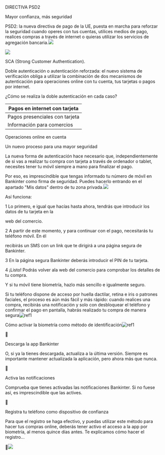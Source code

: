﻿DIRECTIVA PSD2

Mayor confianza, más seguridad

PSD2: la nueva directiva de pago de la UE, puesta en marcha para reforzar la seguridad cuando operes con tus cuentas, utilices medios de pago, realices compras a través de internet o quieras utilizar los servicios de agregación bancaria.![](Aspose.Words.c4ab924b-9f35-4ae9-91dc-73ce80b1f890.001.jpeg)

![](Aspose.Words.c4ab924b-9f35-4ae9-91dc-73ce80b1f890.002.jpeg)

SCA (Strong Customer Authentication).

Doble autenticación o autenticación reforzada: el nuevo sistema de verificación obliga a utilizar la combinación de dos mecanismos de autenticación para operaciones online con tu cuenta, tus tarjetas o pagos por internet.

¿Cómo se realiza la doble autenticación en cada caso?



|Pagos en internet con tarjeta|
| - |
|Pagos presenciales con tarjeta|
|Información para comercios|

Operaciones online en cuenta

Un nuevo proceso para una mayor seguridad

La nueva forma de autenticación hace necesario que, independientemente de si vas a realizar tu compra con tarjeta a través de ordenador o tablet, necesites tener tu móvil siempre a mano para finalizar el pago.

Por eso, es imprescindible que tengas informado tu número de móvil en Bankinter como firma de seguridad. Puedes hacerlo entrando en el apartado "Mis datos" dentro de tu zona privada.![](Aspose.Words.c4ab924b-9f35-4ae9-91dc-73ce80b1f890.003.jpeg)

Así funciona:

1 Lo primero, e igual que hacías hasta ahora, tendrás que introducir los datos de tu tarjeta en la

web del comercio.

2 A partir de este momento, y para continuar con el pago, necesitarás tu teléfono móvil. En él

recibirás un SMS con un link que te dirigirá a una página segura de Bankinter.

3 En la página segura Bankinter deberás introducir el PIN de tu tarjeta.

4 ¡Listo! Podrás volver ala web del comercio para comprobar los detalles de tu compra.

Y si tu móvil tiene biometría, hazlo más sencillo e igualmente seguro.

Si tu teléfono dispone de acceso por huella dactilar, retina e iris o patrones faciales, el proceso es aún más fácil y más rápido: cuando realices una compra, recibirás una notificación y solo con desbloquear el teléfono y confirmar el pago en pantalla, habrás realizado tu compra de manera segura![ref1]

Cómo activar la biometría como método de identificación![ref1]



Descarga la app Bankinter

O, si ya la tienes descargada, actualiza a la última versión. Siempre es importante mantener actualizada la aplicación, pero ahora más que nunca.



Activa las notificaciones

Comprueba que tienes activadas las notificaciones Bankinter. Si no fuese así, es imprescindible que las actives.



Registra tu teléfono como dispositivo de confianza

Para que el registro se haga efectivo, y puedas utilizar este método para hacer tus compras online, deberás tener activo el acceso a la app por biometría, al menos quince días antes. Te explicamos cómo hacer el registro...

![](Aspose.Words.c4ab924b-9f35-4ae9-91dc-73ce80b1f890.005.png)

[ref1]: Aspose.Words.c4ab924b-9f35-4ae9-91dc-73ce80b1f890.004.jpeg
